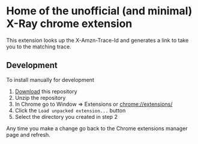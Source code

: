 Home of the unofficial (and minimal) X-Ray chrome extension
===

This extension looks up the X-Amzn-Trace-Id and generates a link to take you to the matching trace.

## Development

To install manually for development

1. [Download](https://github.com/LarsFronius/xray-chrome-extension/archive/master.zip) this repository
2. Unzip the repository
3. In Chrome go to Window => Extensions or [chrome://extensions/](chrome://extensions/)
4. Click the ``Load unpacked extension...`` button
5. Select the directory you created in step 2

Any time you make a change go back to the Chrome extensions manager page and refresh.
